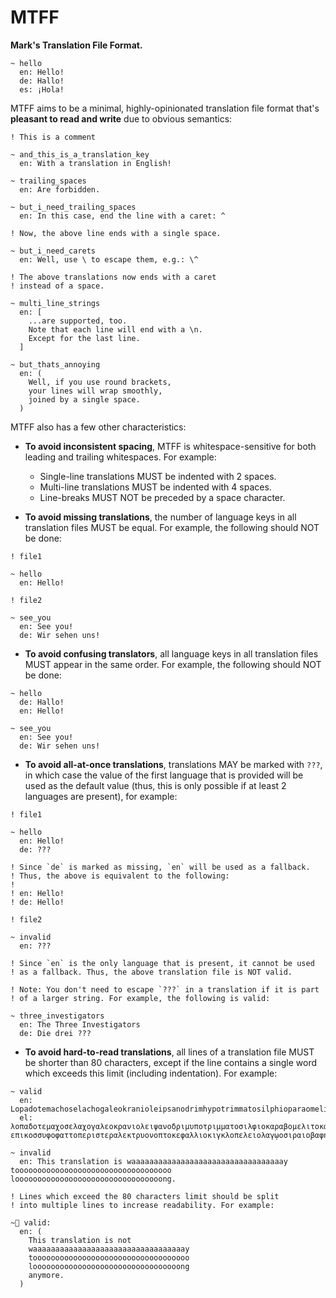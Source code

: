 # MTFF

**Mark's Translation File Format.**

```
~ hello
  en: Hello!
  de: Hallo!
  es: ¡Hola!
```

MTFF aims to be a minimal, highly-opinionated translation file format that's **pleasant to read and write** due to obvious semantics:

```
! This is a comment
```

```
~ and_this_is_a_translation_key
  en: With a translation in English!
```

```
~ trailing_spaces
  en: Are forbidden.
```

```
~ but_i_need_trailing_spaces
  en: In this case, end the line with a caret: ^

! Now, the above line ends with a single space.
```

```
~ but_i_need_carets
  en: Well, use \ to escape them, e.g.: \^

! The above translations now ends with a caret
! instead of a space.
```

```
~ multi_line_strings
  en: [
‎    ...are supported, too.
‎    Note that each line will end with a \n.
    Except for the last line.
‎  ]
```

```
~ but_thats_annoying
  en: (
    Well, if you use round brackets,
    your lines will wrap smoothly,
    joined by a single space.
  )
```

MTFF also has a few other characteristics:

- **To avoid inconsistent spacing**, MTFF is whitespace-sensitive for both leading and trailing whitespaces. For example:

  - Single-line translations MUST be indented with 2 spaces.
  - Multi-line translations MUST be indented with 4 spaces.
  - Line-breaks MUST NOT be preceded by a space character.

- **To avoid missing translations**, the number of language keys in all translation files MUST be equal. For example, the following should NOT be done:

```
! file1

~ hello
  en: Hello!
```

```
! file2

~ see_you
  en: See you!
  de: Wir sehen uns!
```

- **To avoid confusing translators**, all language keys in all translation files MUST appear in the same order. For example, the following should NOT be done:

```
~ hello
  de: Hallo!
  en: Hello!

~ see_you
  en: See you!
  de: Wir sehen uns!
```

- **To avoid all-at-once translations**, translations MAY be marked with `???`, in which case the value of the first language that is provided will be used as the default value (thus, this is only possible if at least 2 languages are present), for example:

```
! file1

~ hello
  en: Hello!
  de: ???

! Since `de` is marked as missing, `en` will be used as a fallback.
! Thus, the above is equivalent to the following:
!
! en: Hello!
! de: Hello!

! file2

~ invalid
  en: ???

! Since `en` is the only language that is present, it cannot be used
! as a fallback. Thus, the above translation file is NOT valid.

! Note: You don't need to escape `???` in a translation if it is part
! of a larger string. For example, the following is valid:

~ three_investigators
  en: The Three Investigators
  de: Die drei ???
```

- **To avoid hard-to-read translations**, all lines of a translation file MUST be shorter than 80 characters, except if the line contains a single word which exceeds this limit (including indentation). For example:

```
~ valid
  en: Lopadotemachoselachogaleokranioleipsanodrimhypotrimmatosilphioparaomelitokatakechymenokichlepikossyphophattoperisteralektryonoptekephalliokigklopeleiolagoiosiraiobaphetraganopterygo
  el: λοπαδοτεμαχοσελαχογαλεοκρανιολειψανοδριμυποτριμματοσιλφιοκαραβομελιτοκατακεχυμενοκιχλ­επικοσσυφοφαττοπεριστεραλεκτρυονοπτοκεφαλλιοκιγκλοπελειολαγῳοσιραιοβαφητραγανοπτερύγων

~ invalid
  en: This translation is waaaaaaaaaaaaaaaaaaaaaaaaaaaaaaaaaay tooooooooooooooooooooooooooooooooooo looooooooooooooooooooooooooooooooong.

! Lines which exceed the 80 characters limit should be split
! into multiple lines to increase readability. For example:

~ valid:
  en: (
    This translation is not
    waaaaaaaaaaaaaaaaaaaaaaaaaaaaaaaaaay
    tooooooooooooooooooooooooooooooooooo
    looooooooooooooooooooooooooooooooong
    anymore.
  )
```
